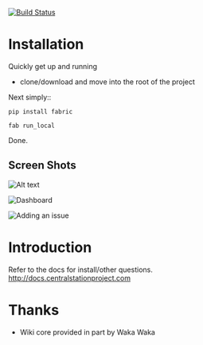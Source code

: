 [![Build Status](https://secure.travis-ci.org/dstegelman/central-station.png?branch=develop)](http://travis-ci.org/dstegelman/central-station)

# Installation

Quickly get up and running

* clone/download and move into the root of the project

Next simply::

    pip install fabric
    
    fab run_local
    
Done.


## Screen Shots

![Alt text](http://centralstationproject.com/images/issues.png)

![Dashboard](http://centralstationproject.com/images/dashboard.png)

![Adding an issue](http://centralstationproject.com/images/add_issue.png)


# Introduction

Refer to the docs for install/other questions.  http://docs.centralstationproject.com

# Thanks

* Wiki core provided in part by Waka Waka
